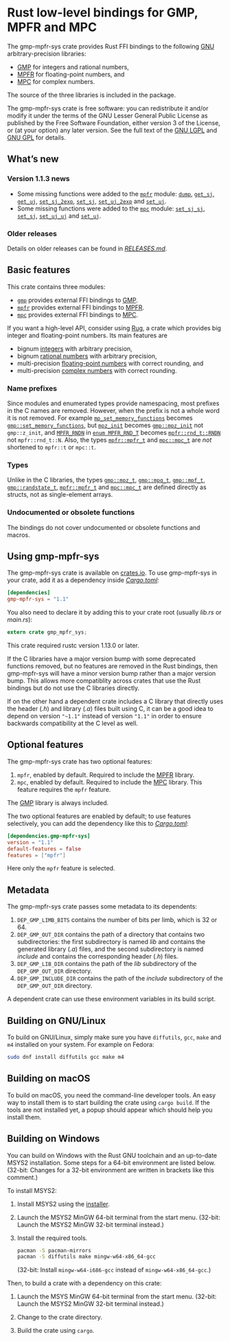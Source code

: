 # Rust low-level bindings for GMP, MPFR and MPC

The gmp-mpfr-sys crate provides Rust FFI bindings to the following
[GNU] arbitrary-precision libraries:

* [GMP] for integers and rational numbers,
* [MPFR] for floating-point numbers, and
* [MPC] for complex numbers.

The source of the three libraries is included in the package.

The gmp-mpfr-sys crate is free software: you can redistribute it
and/or modify it under the terms of the GNU Lesser General Public
License as published by the Free Software Foundation, either version 3
of the License, or (at your option) any later version. See the full
text of the [GNU LGPL] and [GNU GPL] for details.

## What’s new

### Version 1.1.3 news

* Some missing functions were added to the [`mpfr`] module: [`dump`],
  [`get_sj`], [`get_uj`], [`set_sj_2exp`], [`set_sj`][`mpfr::set_sj`],
  [`set_uj_2exp`] and [`set_uj`][`mpfr::set_uj`].
* Some missing functions were added to the [`mpc`] module:
  [`set_sj_sj`], [`set_sj`][`mpc::set_sj`], [`set_uj_uj`] and
  [`set_uj`][`mpc::set_uj`].

### Older releases

Details on older releases can be found in [*RELEASES.md*].

[*RELEASES.md*]: https://gitlab.com/tspiteri/gmp-mpfr-sys/blob/master/RELEASES.md
[`dump`]: https://docs.rs/gmp-mpfr-sys/~1.1/gmp_mpfr_sys/mpfr/fn.dump.html
[`get_sj`]: https://docs.rs/gmp-mpfr-sys/~1.1/gmp_mpfr_sys/mpfr/fn.get_sj.html
[`get_uj`]: https://docs.rs/gmp-mpfr-sys/~1.1/gmp_mpfr_sys/mpfr/fn.get_uj.html
[`set_sj_2exp`]: https://docs.rs/gmp-mpfr-sys/~1.1/gmp_mpfr_sys/mpfr/fn.set_sj_2exp.html
[`mpfr::set_sj`]: https://docs.rs/gmp-mpfr-sys/~1.1/gmp_mpfr_sys/mpfr/fn.set_sj.html
[`set_uj_2exp`]: https://docs.rs/gmp-mpfr-sys/~1.1/gmp_mpfr_sys/mpfr/fn.set_uj_2exp.html
[`mpfr::set_uj`]: https://docs.rs/gmp-mpfr-sys/~1.1/gmp_mpfr_sys/mpfr/fn.set_uj.html
[`set_sj_sj`]: https://docs.rs/gmp-mpfr-sys/~1.1/gmp_mpfr_sys/mpc/fn.set_sj_sj.html
[`mpc::set_sj`]: https://docs.rs/gmp-mpfr-sys/~1.1/gmp_mpfr_sys/mpc/fn.set_sj.html
[`set_uj_uj`]: https://docs.rs/gmp-mpfr-sys/~1.1/gmp_mpfr_sys/mpc/fn.set_uj_uj.html
[`mpc::set_uj`]: https://docs.rs/gmp-mpfr-sys/~1.1/gmp_mpfr_sys/mpc/fn.set_uj.html

## Basic features

This crate contains three modules:

* [`gmp`] provides external FFI bindings to [GMP].
* [`mpfr`] provides external FFI bindings to [MPFR].
* [`mpc`] provides external FFI bindings to [MPC].

If you want a high-level API, consider using [Rug][rug crate], a crate
which provides big integer and floating-point numbers. Its main
features are

* bignum [integers][`Integer`] with arbitrary precision,
* bignum [rational numbers][`Rational`] with arbitrary precision,
* multi-precision [floating-point numbers][`Float`] with correct
  rounding, and
* multi-precision [complex numbers][`Complex`] with correct rounding.

### Name prefixes

Since modules and enumerated types provide namespacing, most prefixes
in the C names are removed. However, when the prefix is not a whole
word it is not removed. For example [`mp_set_memory_functions`]
becomes [`gmp::set_memory_functions`], but [`mpz_init`] becomes
[`gmp::mpz_init`] not `gmp::z_init`, and [`MPFR_RNDN`] in
[`enum MPFR_RND_T`] becomes [`mpfr::rnd_t::RNDN`] not
`mpfr::rnd_t::N`. Also, the types [`mpfr::mpfr_t`] and [`mpc::mpc_t`]
are *not* shortened to `mpfr::t` or `mpc::t`.

### Types

Unlike in the C libraries, the types [`gmp::mpz_t`], [`gmp::mpq_t`],
[`gmp::mpf_t`], [`gmp::randstate_t`], [`mpfr::mpfr_t`] and
[`mpc::mpc_t`] are defined directly as structs, not as single-element
arrays.

### Undocumented or obsolete functions

The bindings do not cover undocumented or obsolete functions and
macros.

## Using gmp-mpfr-sys

The gmp-mpfr-sys crate is available on [crates.io][sys crate]. To use
gmp-mpfr-sys in your crate, add it as a dependency inside
[*Cargo.toml*]:

```toml
[dependencies]
gmp-mpfr-sys = "1.1"
```

You also need to declare it by adding this to your crate root (usually
*lib.rs* or *main.rs*):

```rust
extern crate gmp_mpfr_sys;
```

This crate required rustc version 1.13.0 or later.

If the C libraries have a major version bump with some deprecated
functions removed, but no features are removed in the Rust bindings,
then gmp-mpfr-sys will have a minor version bump rather than a major
version bump. This allows more compatiblity across crates that use the
Rust bindings but do not use the C libraries directly.

If on the other hand a dependent crate includes a C library that
directly uses the header (*.h*) and library (*.a*) files built using
C, it can be a good idea to depend on version `"~1.1"` instead of
version `"1.1"` in order to ensure backwards compatibility at the C
level as well.

## Optional features

The gmp-mpfr-sys crate has two optional features:

1. `mpfr`, enabled by default. Required to include the [MPFR] library.
2. `mpc`, enabled by default. Required to include the [MPC] library.
   This feature requires the `mpfr` feature.

The [GMP] library is always included.

The two optional features are enabled by default; to use features
selectively, you can add the dependency like this to [*Cargo.toml*]:

```toml
[dependencies.gmp-mpfr-sys]
version = "1.1"
default-features = false
features = ["mpfr"]
```

Here only the `mpfr` feature is selected.

## Metadata

The gmp-mpfr-sys crate passes some metadata to its dependents:

1. `DEP_GMP_LIMB_BITS` contains the number of bits per limb, which is
   32 or 64.
2. `DEP_GMP_OUT_DIR` contains the path of a directory that contains
   two subdirectories: the first subdirectory is named *lib* and
   contains the generated library (*.a*) files, and the second
   subdirectory is named *include* and contains the corresponding
   header (*.h*) files.
3. `DEP_GMP_LIB_DIR` contains the path of the *lib* subdirectory of
   the `DEP_GMP_OUT_DIR` directory.
4. `DEP_GMP_INCLUDE_DIR` contains the path of the *include*
   subdirectory of the `DEP_GMP_OUT_DIR` directory.

A dependent crate can use these environment variables in its build
script.

## Building on GNU/Linux

To build on GNU/Linux, simply make sure you have `diffutils`, `gcc`,
`make` and `m4` installed on your system. For example on Fedora:

```sh
sudo dnf install diffutils gcc make m4
```

## Building on macOS

To build on macOS, you need the command-line developer tools. An easy
way to install them is to start building the crate using
`cargo build`. If the tools are not installed yet, a popup should
appear which should help you install them.

## Building on Windows

You can build on Windows with the Rust GNU toolchain and an up-to-date
MSYS2 installation. Some steps for a 64-bit environment are listed
below. (32-bit: Changes for a 32-bit environment are written in
brackets like this comment.)

To install MSYS2:

1.  Install MSYS2 using the [installer][msys].

2.  Launch the MSYS2 MinGW 64-bit terminal from the start
    menu. (32-bit: Launch the MSYS2 MinGW 32-bit terminal instead.)

3.  Install the required tools.

    ```sh
    pacman -S pacman-mirrors
    pacman -S diffutils make mingw-w64-x86_64-gcc
    ```

    (32-bit: Install `mingw-w64-i686-gcc` instead of
    `mingw-w64-x86_64-gcc`.)

Then, to build a crate with a dependency on this crate:

1. Launch the MSYS MinGW 64-bit terminal from the start menu. (32-bit:
   Launch the MSYS2 MinGW 32-bit terminal instead.)

2. Change to the crate directory.

3. Build the crate using `cargo`.

[*Cargo.toml*]: https://doc.rust-lang.org/cargo/guide/dependencies.html
[GMP]: https://gmplib.org/
[GNU GPL]: https://www.gnu.org/licenses/gpl-3.0.html
[GNU LGPL]: https://www.gnu.org/licenses/lgpl-3.0.en.html
[GNU]: https://www.gnu.org/
[MPC]: http://www.multiprecision.org/mpc/
[MPFR]: http://www.mpfr.org/
[`Complex`]: https://docs.rs/rug/*/rug/struct.Complex.html
[`Float`]: https://docs.rs/rug/*/rug/struct.Float.html
[`Integer`]: https://docs.rs/rug/*/rug/struct.Integer.html
[`MPFR_RNDN`]: https://tspiteri.gitlab.io/gmp-mpfr-sys/mpfr/MPFR-Basics.html#Rounding-Modes
[`Rational`]: https://docs.rs/rug/*/rug/struct.Rational.html
[`enum MPFR_RND_T`]: https://tspiteri.gitlab.io/gmp-mpfr-sys/mpfr/MPFR-Basics.html#index-mpfr_005frnd_005ft
[`gmp::mpf_t`]: https://docs.rs/gmp-mpfr-sys/~1.1/gmp_mpfr_sys/gmp/struct.mpf_t.html
[`gmp::mpq_t`]: https://docs.rs/gmp-mpfr-sys/~1.1/gmp_mpfr_sys/gmp/struct.mpq_t.html
[`gmp::mpz_init`]: https://docs.rs/gmp-mpfr-sys/~1.1/gmp_mpfr_sys/gmp/fn.mpz_init.html
[`gmp::mpz_t`]: https://docs.rs/gmp-mpfr-sys/~1.1/gmp_mpfr_sys/gmp/struct.mpz_t.html
[`gmp::randstate_t`]: https://docs.rs/gmp-mpfr-sys/~1.1/gmp_mpfr_sys/gmp/struct.randstate_t.html
[`gmp::set_memory_functions`]: https://docs.rs/gmp-mpfr-sys/~1.1/gmp_mpfr_sys/gmp/fn.set_memory_functions.html
[`gmp`]: https://docs.rs/gmp-mpfr-sys/~1.1/gmp_mpfr_sys/gmp/index.html
[`mp_set_memory_functions`]: https://tspiteri.gitlab.io/gmp-mpfr-sys/gmp/Custom-Allocation.html#index-mp_005fset_005fmemory_005ffunctions
[`mpc::mpc_t`]: https://docs.rs/gmp-mpfr-sys/~1.1/gmp_mpfr_sys/mpc/struct.mpc_t.html
[`mpc`]: https://docs.rs/gmp-mpfr-sys/~1.1/gmp_mpfr_sys/mpc/index.html
[`mpfr::mpfr_t`]: https://docs.rs/gmp-mpfr-sys/~1.1/gmp_mpfr_sys/mpfr/struct.mpfr_t.html
[`mpfr::rnd_t::RNDN`]: https://docs.rs/gmp-mpfr-sys/~1.1/gmp_mpfr_sys/mpfr/enum.rnd_t.html#variant.RNDN
[`mpfr`]: https://docs.rs/gmp-mpfr-sys/~1.1/gmp_mpfr_sys/mpfr/index.html
[`mpz_init`]: https://tspiteri.gitlab.io/gmp-mpfr-sys/gmp/Integer-Functions.html#index-mpz_005finit
[msys]:     https://msys2.github.io/
[rug crate]: https://crates.io/crates/rug
[sys crate]: https://crates.io/crates/gmp-mpfr-sys
